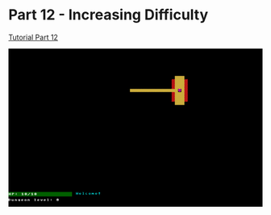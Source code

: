 # Part 12 - Increasing Difficulty

[Tutorial Part 12](http://rogueliketutorials.com/tutorials/tcod/v2/part-12/)

![Part 12 - Increasing Difficulty](roguelike_part12.gif "Part 12 - Increasing Difficulty")
